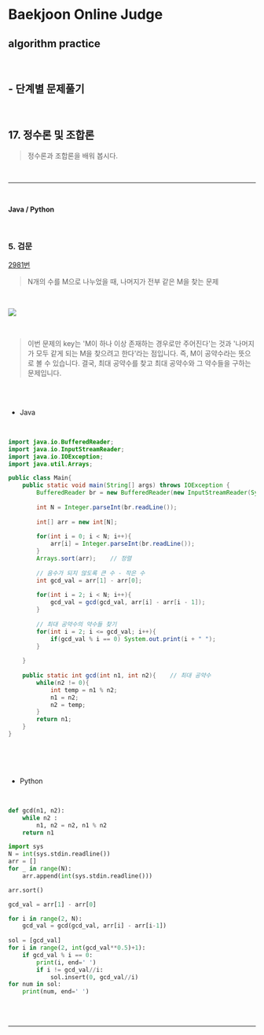 # Baekjoon Online Judge

## algorithm practice
<br>

## - 단계별 문제풀기
<br>

## 17. 정수론 및 조합론

> 정수론과 조합론을 배워 봅시다.

<br>

---

<br>

**Java / Python**

<br>

### 5. 검문
[2981번](https://www.acmicpc.net/problem/2981) 
> N개의 수를 M으로 나누었을 때, 나머지가 전부 같은 M을 찾는 문제

<br>

![](https://images.velog.io/images/jini_eun/post/31d5b962-48a8-4ce7-b8cd-fdfab94a9124/image.png)

<br>

> 이번 문제의 key는 'M이 하나 이상 존재하는 경우로만 주어진다'는 것과 '나머지가 모두 같게 되는 M을 찾으려고 한다'라는 점입니다. 즉, M이 공약수라는 뜻으로 볼 수 있습니다.
결국, 최대 공약수를 찾고 최대 공약수와 그 약수들을 구하는 문제입니다.

<br><br>

- Java

<br>

```java
import java.io.BufferedReader;
import java.io.InputStreamReader;
import java.io.IOException;
import java.util.Arrays;

public class Main{
	public static void main(String[] args) throws IOException {
		BufferedReader br = new BufferedReader(new InputStreamReader(System.in));
        
		int N = Integer.parseInt(br.readLine());
        
		int[] arr = new int[N];
        
		for(int i = 0; i < N; i++){
			arr[i] = Integer.parseInt(br.readLine());
		}
		Arrays.sort(arr);    // 정렬
        
		// 음수가 되지 않도록 큰 수 - 작은 수
		int gcd_val = arr[1] - arr[0];
		
		for(int i = 2; i < N; i++){
			gcd_val = gcd(gcd_val, arr[i] - arr[i - 1]);
		}
        
		// 최대 공약수의 약수들 찾기
		for(int i = 2; i <= gcd_val; i++){
			if(gcd_val % i == 0) System.out.print(i + " ");
		}
        
	}
    
	public static int gcd(int n1, int n2){    // 최대 공약수
		while(n2 != 0){
			int temp = n1 % n2;
			n1 = n2;
			n2 = temp;
		}
		return n1;
	}
}
```


<br><br><br>

- Python 

<br>

```python
def gcd(n1, n2):
    while n2 :
        n1, n2 = n2, n1 % n2
    return n1

import sys
N = int(sys.stdin.readline())
arr = []
for _ in range(N):
    arr.append(int(sys.stdin.readline()))

arr.sort()

gcd_val = arr[1] - arr[0]

for i in range(2, N):
    gcd_val = gcd(gcd_val, arr[i] - arr[i-1])
        
sol = [gcd_val]
for i in range(2, int(gcd_val**0.5)+1):
	if gcd_val % i == 0:
		print(i, end=' ')
		if i != gcd_val//i:
			sol.insert(0, gcd_val//i)
for num in sol:
	print(num, end=' ')
```

<br><br>

---

<br>

